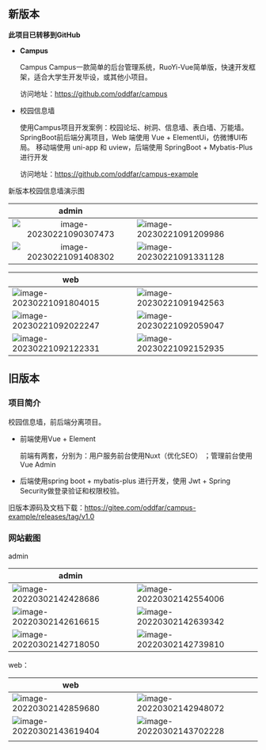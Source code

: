 ## 新版本

**此项目已转移到GitHub**

- **Campus**

  Campus Campus一款简单的后台管理系统，RuoYi-Vue简单版，快速开发框架，适合大学生开发毕设，或其他小项目。

  访问地址：https://github.com/oddfar/campus

- 校园信息墙

  使用Campus项目开发案例：校园论坛、树洞、信息墙、表白墙、万能墙。SpringBoot前后端分离项目，Web 端使用 Vue + ElementUi，仿微博UI布局。 移动端使用 uni-app 和 uview，后端使用 SpringBoot + Mybatis-Plus进行开发

  访问地址：https://github.com/oddfar/campus-example

新版本校园信息墙演示图

|                            admin                             |                                                              |
| :----------------------------------------------------------: | ------------------------------------------------------------ |
| ![image-20230221090307473](https://gcore.jsdelivr.net/gh/oddfar/static/campus/doc/image-20230221090307473.png) | ![image-20230221091209986](https://gcore.jsdelivr.net/gh/oddfar/static/campus/doc/image-20230221091209986.png) |
| ![image-20230221091408302](https://gcore.jsdelivr.net/gh/oddfar/static/campus/doc/image-20230221091408302.png) | ![image-20230221091331128](https://gcore.jsdelivr.net/gh/oddfar/static/campus/doc/image-20230221091331128.png) |



| web                                                          |                                                              |
| ------------------------------------------------------------ | ------------------------------------------------------------ |
| ![image-20230221091804015](https://gcore.jsdelivr.net/gh/oddfar/static/campus/doc/image-20230221091804015.png) | ![image-20230221091942563](https://gcore.jsdelivr.net/gh/oddfar/static/campus/doc/image-20230221091942563.png) |
| ![image-20230221092022247](https://gcore.jsdelivr.net/gh/oddfar/static/campus/doc/image-20230221092022247.png) | ![image-20230221092059047](https://gcore.jsdelivr.net/gh/oddfar/static/campus/doc/image-20230221092059047.png) |
| ![image-20230221092122331](https://gcore.jsdelivr.net/gh/oddfar/static/campus/doc/image-20230221092122331.png) | ![image-20230221092152935](https://gcore.jsdelivr.net/gh/oddfar/static/campus/doc/image-20230221092152935.png) |



## 旧版本

### 项目简介

校园信息墙，前后端分离项目。

- 前端使用Vue + Element

  前端有两套，分别为：用户服务前台使用Nuxt（优化SEO） ；管理前台使用Vue Admin

- 后端使用spring boot  + mybatis-plus 进行开发，使用 Jwt + Spring Security做登录验证和权限校验。

旧版本源码及文档下载：<https://gitee.com/oddfar/campus-example/releases/tag/v1.0>

### 网站截图

admin

| admin                                                        |                                                              |
| ------------------------------------------------------------ | ------------------------------------------------------------ |
| ![image-20220302142428686](https://gcore.jsdelivr.net/gh/oddfar/static/campus/项目简介.assets/image-20220302142428686.png) | ![image-20220302142554006](https://gcore.jsdelivr.net/gh/oddfar/static/campus/项目简介.assets/image-20220302142554006.png) |
| ![image-20220302142616615](https://gcore.jsdelivr.net/gh/oddfar/static/campus/项目简介.assets/image-20220302142616615.png) | ![image-20220302142639342](https://gcore.jsdelivr.net/gh/oddfar/static/campus/项目简介.assets/image-20220302142639342.png) |
| ![image-20220302142718050](https://gcore.jsdelivr.net/gh/oddfar/static/campus/项目简介.assets/image-20220302142718050.png) | ![image-20220302142739810](https://gcore.jsdelivr.net/gh/oddfar/static/campus/项目简介.assets/image-20220302142739810.png) |

web：

| web                                                          |                                                              |
| ------------------------------------------------------------ | ------------------------------------------------------------ |
| ![image-20220302142859680](https://gcore.jsdelivr.net/gh/oddfar/static/campus/项目简介.assets/image-20220302142859680.png) | ![image-20220302142948072](https://gcore.jsdelivr.net/gh/oddfar/static/campus/项目简介.assets/image-20220302142948072.png) |
| ![image-20220302143619404](https://gcore.jsdelivr.net/gh/oddfar/static/campus/项目简介.assets/image-20220302143619404.png) | ![image-20220302143702228](https://gcore.jsdelivr.net/gh/oddfar/static/campus/项目简介.assets/image-20220302143702228.png) |
|                                                              |                                                              |
